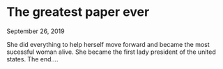 # The greatest paper ever
September 26, 2019

She did everything to help herself move forward and became the most sucessful woman alive. 
She became the first lady president of the united states.
The end....
